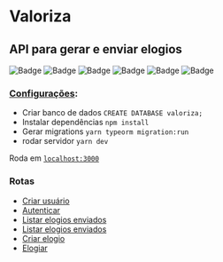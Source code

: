 # Valoriza
## API para gerar e enviar elogios
![Badge](https://img.shields.io/badge/TypeScript%20-blue)
![Badge](https://img.shields.io/badge/nodejs-14.17.6%20-green)
![Badge](https://img.shields.io/badge/PostgreSQL-blue)
![Badge](https://img.shields.io/badge/TypeORM-red)
![Badge](https://img.shields.io/badge/yarn-blue)
![Badge](https://img.shields.io/badge/jwt-black)
  
  
### [Configurações](https://github.com/gtanques/valoriza-api-nlw/blob/main/ormconfig.json):  
* Criar banco de dados  `CREATE DATABASE valoriza;`
* Instalar dependências `npm install`
* Gerar migrations      `yarn typeorm migration:run`
* rodar servidor        `yarn dev`

Roda em [`localhost:3000`](http://localhost:3000)

### Rotas
- [Criar usuário](http://localhost:3000/users)
- [Autenticar](http://localhost:3000/auth)
- [Listar elogios enviados](http://localhost:3000/users/compliments/send)
- [Listar elogios enviados](http://localhost:3000/users/compliments/receive)
- [Criar elogio](http://localhost:3000/tags)
- [Elogiar](http://localhost:3000/compliments)

